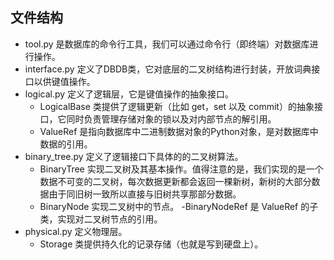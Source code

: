 
## 文件结构
- tool.py 是数据库的命令行工具，我们可以通过命令行（即终端）对数据库进行操作。
- interface.py 定义了DBDB类，它对底层的二叉树结构进行封装，开放词典接口以供键值操作。
- logical.py 定义了逻辑层，它是键值操作的抽象接口。
    - LogicalBase 类提供了逻辑更新（比如 get，set 以及 commit）的抽象接口，它同时负责管理存储对象的锁以及对内部节点的解引用。
    - ValueRef 是指向数据库中二进制数据对象的Python对象，是对数据库中数据的引用。
- binary_tree.py 定义了逻辑接口下具体的的二叉树算法。
    - BinaryTree 实现二叉树及其基本操作。值得注意的是，我们实现的是一个数据不可变的二叉树，每次数据更新都会返回一棵新树，新树的大部分数据由于同旧树一致所以直接与旧树共享那部分数据。
    - BinaryNode 实现二叉树中的节点。
    -BinaryNodeRef 是 ValueRef 的子类，实现对二叉树节点的引用。
- physical.py 定义物理层。
    - Storage 类提供持久化的记录存储（也就是写到硬盘上）。